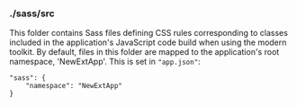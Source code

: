 ### ./sass/src

This folder contains Sass files defining CSS rules corresponding to classes
included in the application's JavaScript code build when using the modern toolkit.
By default, files in this folder are mapped to the application's root namespace, 'NewExtApp'.
This is set in `"app.json"`:

    "sass": {
        "namespace": "NewExtApp"
    }